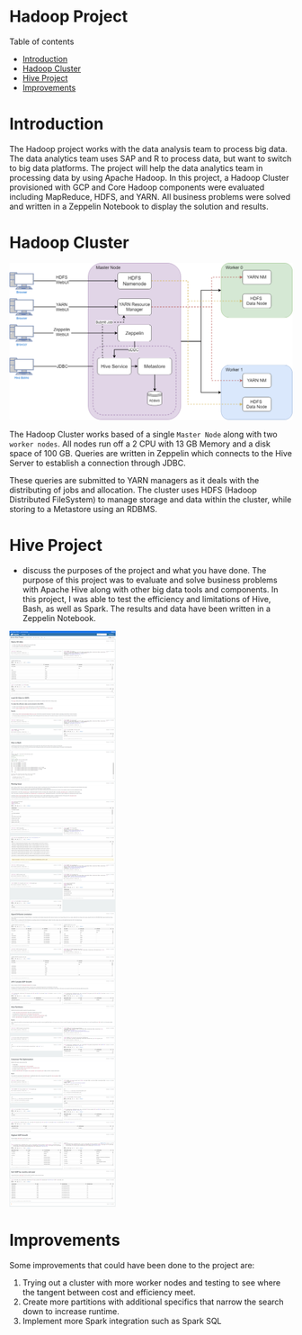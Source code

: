 # Hadoop Project

Table of contents
* [Introduction](#Introduction)
* [Hadoop Cluster](#Hadoop-Cluster)
* [Hive Project](#Hive-Porject)
* [Improvements](#Improvements)

# Introduction
The Hadoop project works with the data analysis team to process big data. The data analytics team uses SAP and R to 
process data, but want to switch to big data platforms. The project will help the data analytics team in processing 
data by using Apache Hadoop. In this project, a Hadoop Cluster provisioned with GCP and Core Hadoop components were 
evaluated including MapReduce, HDFS, and YARN. All business problems were solved and written in a Zeppelin Notebook 
to display the solution and results. 


# Hadoop Cluster
![Hadoop Cluster Architecture](./assets/Hadoop_Cluster_Architecture.png)

The Hadoop Cluster works based of a single `Master Node` along with two `worker nodes`. All nodes run off a 2 CPU with 
13 GB Memory and a disk space of 100 GB. Queries are written in Zeppelin which connects to the Hive Server to establish 
a connection through JDBC. 

These queries are submitted to YARN managers as it deals with the distributing of jobs and allocation. 
The cluster uses HDFS (Hadoop Distributed FileSystem) to manage storage and data within the cluster, while storing to 
a Metastore using an RDBMS. 

# Hive Project
- discuss the purposes of the project and what you have done.
The purpose of this project was to evaluate and solve business problems with Apache Hive along with other big data tools 
and components. In this project, I was able to test the efficiency and limitations of Hive, Bash, as well as Spark. 
The results and data have been written in a Zeppelin Notebook.

![Zeppelin Notebook](./assets/zeppelin_notebook.png)


# Improvements
Some improvements that could have been done to the project are: 
1. Trying out a cluster with more worker nodes and testing to see where the tangent between cost and efficiency meet. 
2. Create more partitions with additional specifics that narrow the search down to increase runtime. 
3. Implement more Spark integration such as Spark SQL